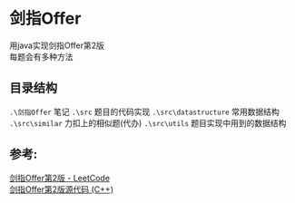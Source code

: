 # 剑指Offer
用java实现剑指Offer第2版  
每题会有多种方法

## 目录结构
`.\剑指Offer`		笔记
`.\src`			题目的代码实现
`.\src\datastructure`	常用数据结构
`.\src\similar`	力扣上的相似题(代办)
`.\src\utils`	题目实现中用到的数据结构

## 参考: 
[剑指Offer第2版 - LeetCode](https://leetcode.cn/problem-list/xb9nqhhg/)  
[剑指Offer第2版源代码 (C++)](https://github.com/zhedahht/CodingInterviewChinese2)